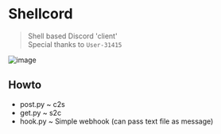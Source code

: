 # Shellcord
> Shell based Discord 'client' \
> Special thanks to `User-31415`
<img src="https://i.imgur.com/5WX5KMf.png" alt="image">

## Howto
- post.py ~ c2s
- get.py ~ s2c
- hook.py ~ Simple webhook (can pass text file as message)
